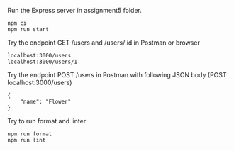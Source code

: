 Run the Express server in assignment5 folder.

```
npm ci
npm run start
```

Try the endpoint GET /users and /users/:id in Postman or browser

```
localhost:3000/users
localhost:3000/users/1
```

Try the endpoint POST /users in Postman with following JSON body (POST localhost:3000/users)

```
{
    "name": "Flower"
}
```

Try to run format and linter

```
npm run format
npm run lint
```
